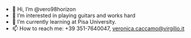 - 👋 Hi, I’m @vero98horizon
- 👀 I’m interested in playing guitars and works hard
- 🌱 I’m currently learning at Pisa University.
- 📫 How to reach me: +39 351-7640047, veronica.caccamo@virgilio.it

<!---
vero98horizon/vero98horizon is a ✨ special ✨ repository because its `README.md` (this file) appears on your GitHub profile.
You can click the Preview link to take a look at your changes.
--->
